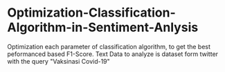 # Optimization-Classification-Algorithm-in-Sentiment-Anlysis
Optimization each parameter of classification algorithm, to get the best peformanced based F1-Score. Text Data to analyze is dataset form twitter with the query "Vaksinasi Covid-19"
